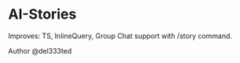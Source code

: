 # AI-Stories

Improves: TS, InlineQuery, Group Chat support with /story command.

Author @del333ted
